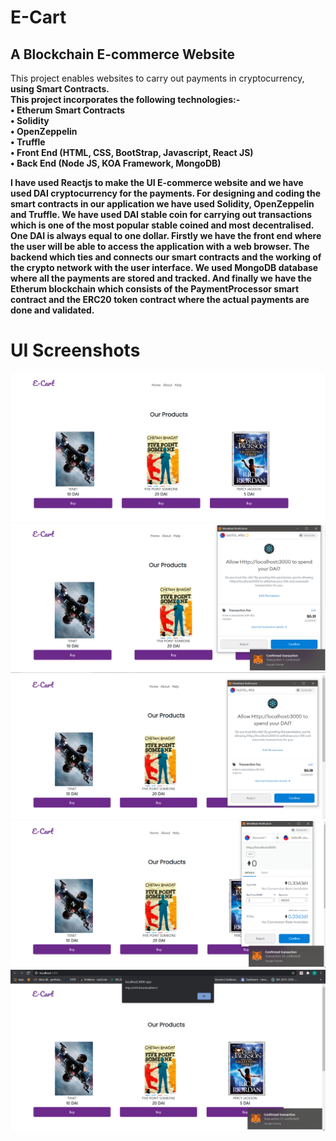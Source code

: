 # E-Cart

## A Blockchain E-commerce Website

This project enables websites to carry out payments in cryptocurrency, <strong>using Smart Contracts<strong>. \
This project incorporates the following technologies:- \
• Etherum Smart Contracts \
• Solidity \
• OpenZeppelin \
• Truffle \
• Front End (HTML, CSS, BootStrap, Javascript, React JS) \
• Back End (Node JS, KOA Framework, MongoDB) 

I have used Reactjs to make the UI E-commerce website
and we have used DAI cryptocurrency for the payments.
For designing and coding the smart contracts in our application we have used
Solidity, OpenZeppelin and Truffle.
We have used DAI stable coin for carrying out transactions which is one of
the most popular stable coined and most decentralised.
One DAI is always equal to one dollar.
Firstly we have the front end where the user will be able to access the
application with a web browser.
The backend which ties and connects our smart contracts and the working of
the crypto network with the user interface.
We used MongoDB database where all the payments are stored and tracked.
And finally we have the Etherum blockchain which consists of the
PaymentProcessor smart contract and the ERC20 token contract where the
actual payments are done and validated.

# UI Screenshots
![pic-2](https://github.com/parthsharma1410/Blockchain-Ecommerce/blob/main/ui-screenshots/e-cart1.PNG?raw=true)
![pic-2](https://github.com/parthsharma1410/Blockchain-Ecommerce/blob/main/ui-screenshots/e-cart2.PNG?raw=true)
![pic-3](https://github.com/parthsharma1410/Blockchain-Ecommerce/blob/main/ui-screenshots/e-cart3.PNG?raw=true)
![pic-4](https://github.com/parthsharma1410/Blockchain-Ecommerce/blob/main/ui-screenshots/e-cart4.PNG?raw=true)
![pic-5](https://github.com/parthsharma1410/Blockchain-Ecommerce/blob/main/ui-screenshots/e-cart5.PNG?raw=true)
